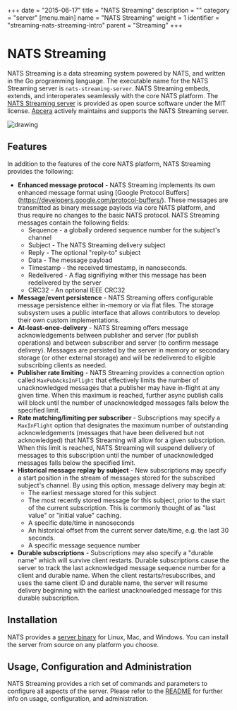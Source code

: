 +++
date = "2015-06-17"
title = "NATS Streaming"
description = ""
category = "server"
[menu.main]
  name = "NATS Streaming"
  weight = 1
  identifier = "streaming-nats-streaming-intro"
  parent = "Streaming"
+++

# NATS Streaming

NATS Streaming is a data streaming system powered by NATS, and written in the Go programming language. The executable name for the NATS Streaming server is `nats-streaming-server`. NATS Streaming embeds, extends, and interoperates seamlessly with the core NATS platform. The [NATS Streaming server](https://github.com/nats-io/nats-streaming-server) is provided as open source software under the MIT license. [Apcera](http://www.apcera.com/) actively maintains and supports the NATS Streaming server.

![drawing](/img/documentation/stan-simple-view.png)

## Features

In addition to the features of the core NATS platform, NATS Streaming provides the following:

- **Enhanced message protocol** - NATS Streaming implements its own enhanced message format using [Google Protocol Buffers] (https://developers.google.com/protocol-buffers/). These messages are transmitted as binary message paylods via core NATS platform, and thus require no changes to the basic NATS protocol. NATS Streaming messages contain the following fields:
    - Sequence - a globally ordered sequence number for the subject's channel
    - Subject - The NATS Streaming delivery subject
    - Reply - The optional "reply-to" subject
    - Data - The message payload
    - Timestamp - the received timestamp, in nanoseconds.
    - Redelivered - A flag signifiying wither this message has been redelivered by the server
    - CRC32 - An optional IEEE CRC32
- **Message/event persistence** - NATS Streaming offers configurable message persistence either in-memory or via flat files. The storage subsystem uses a public interface that allows contributors to develop their own custom implementations.
- **At-least-once-delivery** - NATS Streaming offers message acknowledgements between publisher and server (for publish operations) and between subscriber and server (to confirm message delivery). Messages are persisted by the server in memory or secondary storage (or other external storage) and will be redelivered to eligible subscribing clients as needed.
- **Publisher rate limiting** - NATS Streaming provides a connection option called `MaxPubAcksInFlight` that effectively limits the number of unacknowledged messages that a publisher may have in-flight at any given time. When this maximum is reached, further async publish calls will block until the number of unacknowledged messages falls below the specified limit.
- **Rate matching/limiting per subscriber** - Subscriptions may specify a `MaxInFlight` option that designates the maximum number of outstanding acknowledgements (messages that have been delivered but not acknowledged) that NATS Streaming will allow for a given subscription. When this limit is reached, NATS Streaming will suspend delivery of messages to this subscription until the number of unacknowledged messages falls below the specified limit.
- **Historical message replay by subject** - New subscriptions may specify a start position in the stream of messages stored for the subscribed subject's channel. By using this option, message delivery may begin at:
    - The earliest message stored for this subject
    - The most recently stored message for this subject, prior to the start of the current subscription. This is commonly thought of as "last value" or "initial value" caching.
    - A specific date/time in nanoseconds
    - An historical offset from the current server date/time, e.g. the last 30 seconds.
    - A specific message sequence number
- **Durable subscriptions** - Subscriptions may also specify a "durable name" which will survive client restarts. Durable subscriptions cause the server to track the last acknowledged message sequence number for a client and durable name. When the client restarts/resubscribes, and uses the same client ID and durable name, the server will resume delivery beginning with the earliest unacknowledged message for this durable subscription.

## Installation

NATS provides a [server binary](/documentation/streaming/nats-streaming-install/) for Linux, Mac, and Windows. You can install the server from source on any platform you choose.

## Usage, Configuration and Administration

NATS Streaming provides a rich set of commands and parameters to configure all aspects of the server. Please refer to the [README](https://github.com/nats-io/nats-streaming-server/) for further info on usage, configuration, and administration.
